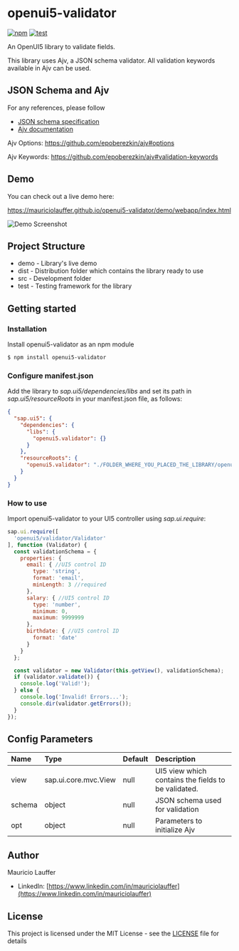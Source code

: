 # openui5-validator

[![npm](https://img.shields.io/npm/v/openui5-validator)](https://www.npmjs.com/package/openui5-validator) [![test](https://github.com/mauriciolauffer/openui5-validator/actions/workflows/test.yml/badge.svg)](https://github.com/mauriciolauffer/openui5-validator/actions/workflows/test.yml)

An OpenUI5 library to validate fields.

This library uses Ajv, a JSON schema validator. All validation keywords available in Ajv can be used.

## JSON Schema and Ajv

For any references, please follow

* [JSON schema specification](http://json-schema.org/)
* [Ajv documentation](https://github.com/epoberezkin/ajv)

Ajv Options: <https://github.com/epoberezkin/ajv#options>

Ajv Keywords: <https://github.com/epoberezkin/ajv#validation-keywords>

## Demo

You can check out a live demo here:

<https://mauriciolauffer.github.io/openui5-validator/demo/webapp/index.html>

![Demo Screenshot](./openui5-validator.png)

## Project Structure

* demo - Library's live demo
* dist - Distribution folder which contains the library ready to use
* src  - Development folder
* test - Testing framework for the library

## Getting started

### Installation

Install openui5-validator as an npm module

```sh
$ npm install openui5-validator
```

### Configure manifest.json

Add the library to *sap.ui5/dependencies/libs* and set its path in *sap.ui5/resourceRoots* in your manifest.json file, as follows:

```json
{
  "sap.ui5": {
    "dependencies": {
      "libs": {
        "openui5.validator": {}
      }
    },
    "resourceRoots": {
      "openui5.validator": "./FOLDER_WHERE_YOU_PLACED_THE_LIBRARY/openui5/validator/"
    }
  }
}
```

### How to use

Import openui5-validator to your UI5 controller using *sap.ui.require*:

```javascript
sap.ui.require([
  'openui5/validator/Validator'
], function (Validator) {
  const validationSchema = {
    properties: {
      email: { //UI5 control ID
        type: 'string',
        format: 'email',
        minLength: 3 //required
      },
      salary: { //UI5 control ID
        type: 'number',
        minimum: 0,
        maximum: 9999999
      },
      birthdate: { //UI5 control ID
        format: 'date'
      }
    }
  };

  const validator = new Validator(this.getView(), validationSchema);
  if (validator.validate()) {
    console.log('Valid!');
  } else {
    console.log('Invalid! Errors...');
    console.dir(validator.getErrors());
  }
});
```

## Config Parameters

| Name | Type | Default| Description
| :---- | :------------------- | :---- | :---------  |
| view | sap.ui.core.mvc.View | null | UI5 view which contains the fields to be validated.
| schema | object | null | JSON schema used for validation
| opt | object | null | Parameters to initialize Ajv

## Author

Mauricio Lauffer

* LinkedIn: [https://www.linkedin.com/in/mauriciolauffer](https://www.linkedin.com/in/mauriciolauffer)

## License

This project is licensed under the MIT License - see the [LICENSE](LICENSE) file for details

